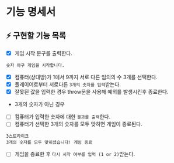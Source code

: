# 기능 명세서

## ⚡ 구현할 기능 목록
- [x]  게임 시작 문구를 출력한다.
  ```
  숫자 야구 게임을 시작합니다.
  ```
- [x]  컴퓨터(상대방)가 1에서 9까지 서로 다른 임의의 수 3개를 선택한다.
- [x]  플레이어로부터 서로다른 `3개의 숫자를 입력`받는다.
- [x]  잘못된 값을 입력한 경우 throw문을 사용해 예외를 발생시킨후 종료한다.
  - 3개의 숫자가 아닌 경우
- [ ]  컴퓨터가 입력한 숫자에 대한 `결과를 출력`한다.
- [ ]  컴퓨터가 선택한 3개의 숫자를 모두 맞히면 게임이 종료된다.
  ```
  3스트라이크
  3개의 숫자를 모두 맞히셨습니다! 게임 종료
  ```
- [ ]  게임을 종료한 후 `다시 시작 여부를 입력 (1 or 2)`받는다.